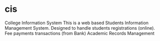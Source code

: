 cis
===

College Information System
This is a web based Students Information Management System.
Designed to handle students registrations  (online).
Fee payments transactions (from Bank)
Academic Records Management 
